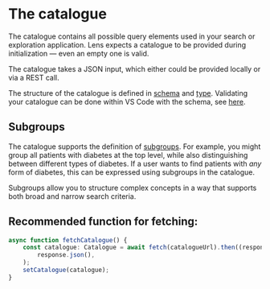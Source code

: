 # The catalogue

The catalogue contains all possible query elements used in your search or exploration application. Lens expects a catalogue to be provided during initialization — even an empty one is valid.

The catalogue takes a JSON input, which either could be provided locally or via a REST call.

The structure of the catalogue is defined in [schema](https://github.com/samply/lens/blob/develop/schema/catalogue.schema.json) and [type](https://samply.github.io/lens/docs/types/Catalogue.html). Validating your catalogue can be done within VS Code with the schema, see [here](./new-app.md#schema-validation).

## Subgroups

The catalogue supports the definition of [subgroups](https://samply.github.io/lens/docs/types/Criteria.html#subgroup). For example, you might group all patients with diabetes at the top level, while also distinguishing between different types of diabetes. If a user wants to find patients with _any_ form of diabetes, this can be expressed using subgroups in the catalogue.

Subgroups allow you to structure complex concepts in a way that supports both broad and narrow search criteria.

## Recommended function for fetching:

```ts
async function fetchCatalogue() {
    const catalogue: Catalogue = await fetch(catalogueUrl).then((response) =>
        response.json(),
    );
    setCatalogue(catalogue);
}
```
